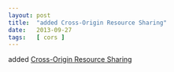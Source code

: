 ```yaml
---
layout: post
title:  "added Cross-Origin Resource Sharing"
date:   2013-09-27
tags:   [ cors ]
---
```


added [Cross-Origin Resource Sharing](/spec/cors)

